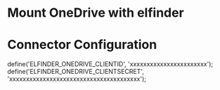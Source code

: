 # Mount OneDrive with elfinder

Connector Configuration
=======================
 define('ELFINDER_ONEDRIVE_CLIENTID',     'xxxxxxxxxxxxxxxxxxxxxxx');
 define('ELFINDER_ONEDRIVE_CLIENTSECRET', 'xxxxxxxxxxxxxxxxxxxxxxxxxxxxxxxxxxxxxxx');
